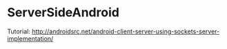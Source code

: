 # ServerSideAndroid

Tutorial: http://androidsrc.net/android-client-server-using-sockets-server-implementation/
